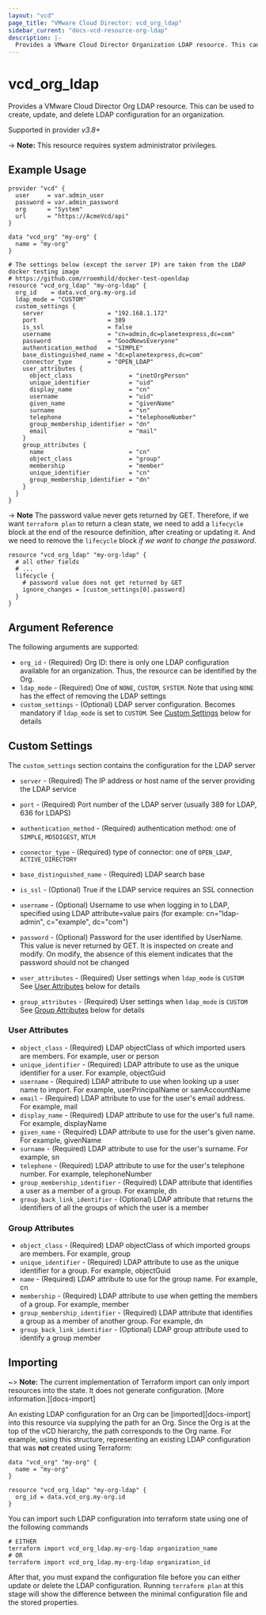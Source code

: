 ```yaml
---
layout: "vcd"
page_title: "VMware Cloud Director: vcd_org_ldap"
sidebar_current: "docs-vcd-resource-org-ldap"
description: |-
  Provides a VMware Cloud Director Organization LDAP resource. This can be used to create, delete, and update LDAP configuration for an organization .
---
```


# vcd\_org\_ldap

Provides a VMware Cloud Director Org LDAP resource. This can be used to create, update, and delete LDAP configuration for an organization.

Supported in provider *v3.8+*

-> **Note:** This resource requires system administrator privileges.

## Example Usage

```hcl
provider "vcd" {
  user     = var.admin_user
  password = var.admin_password
  org      = "System"
  url      = "https://AcmeVcd/api"
}

data "vcd_org" "my-org" {
  name = "my-org"
}

# The settings below (except the server IP) are taken from the LDAP docker testing image
# https://github.com/rroemhild/docker-test-openldap
resource "vcd_org_ldap" "my-org-ldap" {
  org_id    = data.vcd_org.my-org.id
  ldap_mode = "CUSTOM"
  custom_settings {
    server                  = "192.168.1.172"
    port                    = 389
    is_ssl                  = false
    username                = "cn=admin,dc=planetexpress,dc=com"
    password                = "GoodNewsEveryone"
    authentication_method   = "SIMPLE"
    base_distinguished_name = "dc=planetexpress,dc=com"
    connector_type          = "OPEN_LDAP"
    user_attributes {
      object_class                = "inetOrgPerson"
      unique_identifier           = "uid"
      display_name                = "cn"
      username                    = "uid"
      given_name                  = "givenName"
      surname                     = "sn"
      telephone                   = "telephoneNumber"
      group_membership_identifier = "dn"
      email                       = "mail"
    }
    group_attributes {
      name                        = "cn"
      object_class                = "group"
      membership                  = "member"
      unique_identifier           = "cn"
      group_membership_identifier = "dn"
    }
  }
}
```

-> **Note** 
The password value never gets returned by GET. Therefore, if we want `terraform plan` to return a clean state, we need
to add a `lifecycle` block at the end of the resource definition, after creating or updating it.
And we need to remove the `lifecycle` block _if we want to change the password_.

```hcl
resource "vcd_org_ldap" "my-org-ldap" {
  # all other fields
  # ...
  lifecycle {
    # password value does not get returned by GET
    ignore_changes = [custom_settings[0].password]
  }
}
```

## Argument Reference

The following arguments are supported:

* `org_id` - (Required) Org ID: there is only one LDAP configuration available for an organization. Thus, the resource can be identified by the Org.
* `ldap_mode` - (Required) One of `NONE`, `CUSTOM`, `SYSTEM`. Note that using `NONE` has the effect of removing the LDAP settings
* `custom_settings` - (Optional) LDAP server configuration. Becomes mandatory if `ldap_mode` is set to `CUSTOM`. See [Custom Settings](#custom-settings) below for details

<a id="custom-settings"></a>
## Custom Settings

The `custom_settings` section contains the configuration for the LDAP server

* `server` - (Required) The IP address or host name of the server providing the LDAP service
* `port` - (Required) Port number of the LDAP server (usually 389 for LDAP, 636 for LDAPS)
* `authentication_method` - (Required) authentication method: one of `SIMPLE`, `MD5DIGEST`, `NTLM`
* `connector_type` - (Required) type of connector: one of `OPEN_LDAP`, `ACTIVE_DIRECTORY`
* `base_distinguished_name` - (Required) LDAP search base
* `is_ssl` - (Optional) True if the LDAP service requires an SSL connection
* `username` - (Optional) Username to use when logging in to LDAP, specified using LDAP attribute=value pairs 
  (for example: cn="ldap-admin", c="example", dc="com")
* `password` - (Optional) Password for the user identified by UserName. This value is never returned by GET. 
   It is inspected on create and modify. On modify, the absence of this element indicates that the password should not be changed

* `user_attributes` - (Required) User settings when `ldap_mode` is `CUSTOM` See [User Attributes](#user-attributes) below for details
* `group_attributes` - (Required) User settings when `ldap_mode` is `CUSTOM` See [Group Attributes](#group-attributes) below for details

<a id="user-attributes"></a>
### User Attributes

* `object_class` - (Required)  LDAP objectClass of which imported users are members. For example, user or person
* `unique_identifier` - (Required) LDAP attribute to use as the unique identifier for a user. For example, objectGuid
* `username` - (Required) LDAP attribute to use when looking up a user name to import. For example, userPrincipalName or samAccountName
* `email` - (Required) LDAP attribute to use for the user's email address. For example, mail
* `display_name` - (Required) LDAP attribute to use for the user's full name. For example, displayName
* `given_name` - (Required) LDAP attribute to use for the user's given name. For example, givenName
* `surname` - (Required) LDAP attribute to use for the user's surname. For example, sn
* `telephone` - (Required) LDAP attribute to use for the user's telephone number. For example, telephoneNumber
* `group_membership_identifier` - (Required) LDAP attribute that identifies a user as a member of a group. For example, dn
* `group_back_link_identifier` - (Optional) LDAP attribute that returns the identifiers of all the groups of which the user is a member

<a id="group-attributes"></a>
### Group Attributes

* `object_class` - (Required) LDAP objectClass of which imported groups are members. For example, group
* `unique_identifier` - (Required) LDAP attribute to use as the unique identifier for a group. For example, objectGuid
* `name` - (Required) LDAP attribute to use for the group name. For example, cn
* `membership` - (Required) LDAP attribute to use when getting the members of a group. For example, member
* `group_membership_identifier` - (Required) LDAP attribute that identifies a group as a member of another group. For example, dn
* `group_back_link_identifier` - (Optional) LDAP group attribute used to identify a group member

## Importing

~> **Note:** The current implementation of Terraform import can only import resources into the state. It does not generate
configuration. [More information.][docs-import]

An existing LDAP configuration for an Org can be [imported][docs-import] into this resource via supplying the path for an Org. Since the Org is
at the top of the vCD hierarchy, the path corresponds to the Org name.
For example, using this structure, representing an existing LDAP configuration that was **not** created using Terraform:

```hcl
data "vcd_org" "my-org" {
  name = "my-org"
}

resource "vcd_org_ldap" "my-org-ldap" {
  org_id = data.vcd_org.my-org.id
}
```

You can import such LDAP configuration into terraform state using one of the following commands

```
# EITHER
terraform import vcd_org_ldap.my-org-ldap organization_name
# OR
terraform import vcd_org_ldap.my-org-ldap organization_id
```

After that, you must expand the configuration file before you can either update or delete the LDAP configuration. Running `terraform plan`
at this stage will show the difference between the minimal configuration file and the stored properties.
